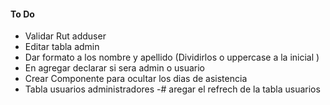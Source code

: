 #### To Do
- Validar Rut adduser
- Editar tabla admin
- Dar formato a los nombre y apellido (Dividirlos o uppercase a la inicial )
- En agregar declarar si sera admin o usuario 
- Crear Componente para ocultar los dias de asistencia
- Tabla usuarios administradores
-# aregar el refrech de la tabla usuarios 